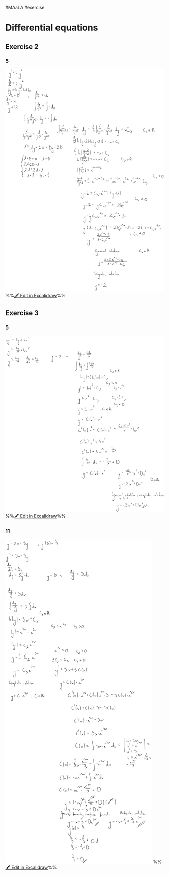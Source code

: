 #MAaLA #exercise 

# Differential equations
## Exercise 2
### 5
![](attachments/Exercise%204%2010.04.2024%2010.04.2024%2008_45_32.excalidraw.svg)
%%[🖋 Edit in Excalidraw](attachments/Exercise%204%2010.04.2024%2010.04.2024%2008_45_32.excalidraw.md)%%

## Exercise 3
### 5
![](attachments/Exercise%204%2010.04.2024%2010.04.2024%2009_07_20.excalidraw.svg)
%%[🖋 Edit in Excalidraw](attachments/Exercise%204%2010.04.2024%2010.04.2024%2009_07_20.excalidraw.md)%%

### 11
![](attachments/Exercise%204%2010.04.2024%2010.04.2024%2009_19_33.excalidraw.svg)
%%[🖋 Edit in Excalidraw](attachments/Exercise%204%2010.04.2024%2010.04.2024%2009_19_33.excalidraw.md)%%